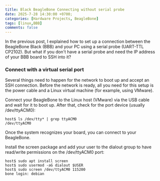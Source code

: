 ```yaml
---
title: Black BeagleBone Connecting without serial probe
date: 2025-7-28 14:30:00 +0700;
categories: [Hardware Projects, BeagleBone]
tags: [linux,BBB]     
comments: false
---
```


In the previous post, I explained how to set up a connection between the BeagleBone Black (BBB) and your PC using a serial probe (UART-TTL CP2102). But what if you don't have a serial probe and need the IP address of your BBB board to SSH into it?

<h3 id="Connect with virtual serial port" style="font-weight: bold;">Connect with a virtual serial port</h3>

Several things need to happen for the network to boot up and accept an SSH connection. Before the network is ready, all you need for this setup is the power cable and a Linux virtual machine (for example, using VMware).

Connect your BeagleBone to the Linux host (VMware) via the USB cable and wait for it to boot up. After that, check for the port device (usually /dev/ttyACM0):

```shell
host$ ls /dev/tty* | grep ttyACM0
/dev/ttyACM0
```
Once the system recognizes your board, you can connect to your BeagleBone.

Install the screen package and add your user to the dialout group to have read/write permissions on the /dev/ttyACM0 port:

```shell
host$ sudo apt install screen
host$ sudo usermod -aG dialout $USER  
host$ sudo screen /dev/ttyACM0 115200
bone login: debian
```

